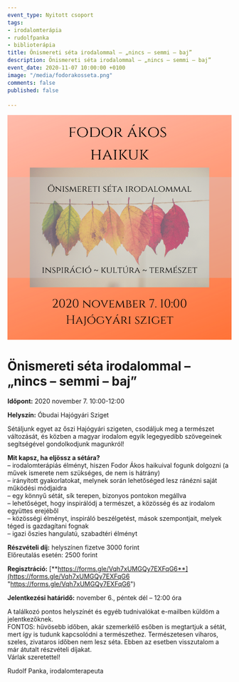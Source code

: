 ```yaml
---
event_type: Nyitott csoport
tags:
- irodalomterápia
- rudolfpanka
- biblioterápia
title: Önismereti séta irodalommal – „nincs – semmi – baj”
description: Önismereti séta irodalommal – „nincs – semmi – baj”
event_date: 2020-11-07 10:00:00 +0100
image: "/media/fodorakosseta.png"
comments: false
published: false

---
```

![](/media/fodorakosseta.png)

# Önismereti séta irodalommal – „nincs – semmi – baj”

**Időpont:** 2020 november 7. 10:00-12:00

**Helyszín:** Óbudai Hajógyári Sziget

Sétáljunk egyet az őszi Hajógyári szigeten, csodáljuk meg a természet változását, és közben a magyar irodalom egyik legegyedibb szövegeinek segítségével gondolkodjunk magunkról!

**Mit kapsz, ha eljössz a sétára?**  
– irodalomterápiás élményt, hiszen Fodor Ákos haikuival fogunk dolgozni (a művek ismerete nem szükséges, de nem is hátrány)  
– irányított gyakorlatokat, melynek során lehetőséged lesz ránézni saját működési módjaidra  
– egy könnyű sétát, sík terepen, bizonyos pontokon megállva  
– lehetőséget, hogy inspirálódj a természet, a közösség és az irodalom együttes erejéből  
– közösségi élményt, inspiráló beszélgetést, mások szempontjait, melyek téged is gazdagítani fognak  
– igazi őszies hangulatú, szabadtéri élményt

**Részvételi díj:** helyszínen fizetve 3000 forint  
Előreutalás esetén: 2500 forint

**Regisztráció:** [**https://forms.gle/Vqh7xUMGQy7EXFqG6**](https://forms.gle/Vqh7xUMGQy7EXFqG6 "https://forms.gle/Vqh7xUMGQy7EXFqG6")

**Jelentkezési határidő:** november 6., péntek dél – 12:00 óra

A találkozó pontos helyszínét és egyéb tudnivalókat e-mailben küldöm a jelentkezőknek.  
FONTOS: hűvösebb időben, akár szemerkélő esőben is megtartjuk a sétát, mert így is tudunk kapcsolódni a természethez. Természetesen viharos, szeles, zivataros időben nem lesz séta. Ebben az esetben visszutalom a már átutalt részvételi díjakat.  
Várlak szeretettel!

Rudolf Panka, irodalomterapeuta